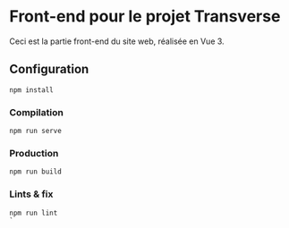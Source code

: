 # Front-end pour le projet Transverse

Ceci est la partie front-end du site web, réalisée en Vue 3.

## Configuration
```
npm install
```

### Compilation
```
npm run serve
```

### Production
```
npm run build
```

### Lints & fix
```
npm run lint
`
